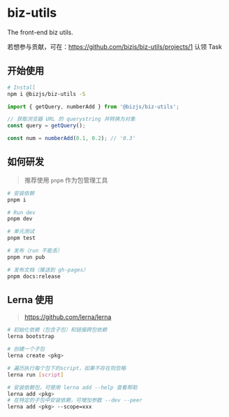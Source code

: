 # biz-utils

The front-end biz utils.

若想参与贡献，可在：https://github.com/bizjs/biz-utils/projects/1 认领 Task

## 开始使用

```bash
# Install
npm i @bizjs/biz-utils -S
```

```ts
import { getQuery, numberAdd } from '@bizjs/biz-utils';

// 获取浏览器 URL 的 querystring 并转换为对象
const query = getQuery();

const num = numberAdd(0.1, 0.2); // '0.3'
```

## 如何研发

> 推荐使用 `pnpm` 作为包管理工具

```bash
# 安装依赖
pnpm i

# Run dev
pnpm dev

# 单元测试
pnpm test

# 发布（run 不能丢）
pnpm run pub

# 发布文档（推送到 gh-pages）
pnpm docs:release
```

## Lerna 使用

> https://github.com/lerna/lerna

```bash
# 初始化依赖（包含子包）和链接跨包依赖
lerna bootstrap

# 创建一个子包
lerna create <pkg>

# 遍历执行每个包下的script，如果不存在则忽略
lerna run [script]

# 安装依赖包，可使用 lerna add --help 查看帮助
lerna add <pkg>
# 在特定的子包中安装依赖，可增加参数 --dev --peer
lerna add <pkg> --scope=xxx
```
